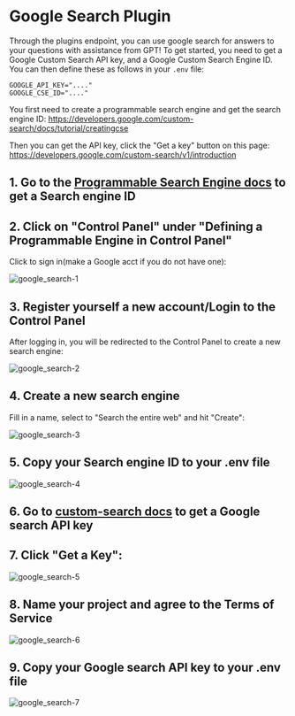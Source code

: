 # Google Search Plugin
Through the plugins endpoint, you can use google search for answers to your questions with assistance from GPT! To get started, you need to get a Google Custom Search API key, and a Google Custom Search Engine ID. You can then define these as follows in your `.env` file:  
```env  
GOOGLE_API_KEY="...."  
GOOGLE_CSE_ID="...."  
```  
  
You first need to create a programmable search engine and get the search engine ID: https://developers.google.com/custom-search/docs/tutorial/creatingcse  
  
Then you can get the API key, click the "Get a key" button on this page: https://developers.google.com/custom-search/v1/introduction  

<!-- You can limit the max price that is charged for a single search request by setting `MAX_SEARCH_PRICE` in your `.env` file. -->


## 1\. Go to the [Programmable Search Engine docs](https://developers.google.com/custom-search/docs/tutorial/creatingcse) to get a Search engine ID



## 2\. Click on "Control Panel" under "Defining a Programmable Engine in Control Panel"


Click to sign in(make a Google acct if you do not have one):

![google_search-1](https://github.com/techwithanirudh/chatgpt-clone/assets/32828263/51db1a90-c2dc-493c-b32c-821257c27b4e)


## 3\. Register yourself a new account/Login to the Control Panel


After logging in, you will be redirected to the Control Panel to create a new search engine:

![google_search-2](https://github.com/techwithanirudh/chatgpt-clone/assets/32828263/152cfe7c-4796-49c6-9160-92cddf38f1c8)


## 4\. Create a new search engine


Fill in a name, select to "Search the entire web" and hit "Create":

![google_search-3](https://github.com/techwithanirudh/chatgpt-clone/assets/32828263/c63441fc-bdb2-4086-bb7a-fcbe3d67aef9)


## 5\. Copy your Search engine ID to your .env file

![google_search-4](https://github.com/techwithanirudh/chatgpt-clone/assets/32828263/e03b5c79-87e5-4a68-b83e-61faf4f2f718)


## 6\. Go to [custom-search docs](https://developers.google.com/custom-search/v1/introduction) to get a Google search API key


## 7\. Click "Get a Key":

![google_search-5](https://github.com/techwithanirudh/chatgpt-clone/assets/32828263/2b93a2f9-5ed2-4794-96a8-a114e346a602)


## 8\. Name your project and agree to the Terms of Service

![google_search-6](https://github.com/techwithanirudh/chatgpt-clone/assets/32828263/82c9c3ef-7363-40cd-a89e-fc45088e4c86)


## 9\. Copy your Google search API key to your .env file

![google_search-7](https://github.com/techwithanirudh/chatgpt-clone/assets/32828263/8170206a-4ba6-40e3-b20e-bdbac21d6695)
